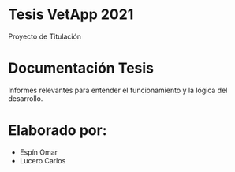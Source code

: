 # Tesis VetApp 2021
Proyecto de Titulación
# Documentación Tesis
Informes relevantes para entender el funcionamiento y la lógica del desarrollo.
# Elaborado por:
  * Espín Omar
  * Lucero Carlos
